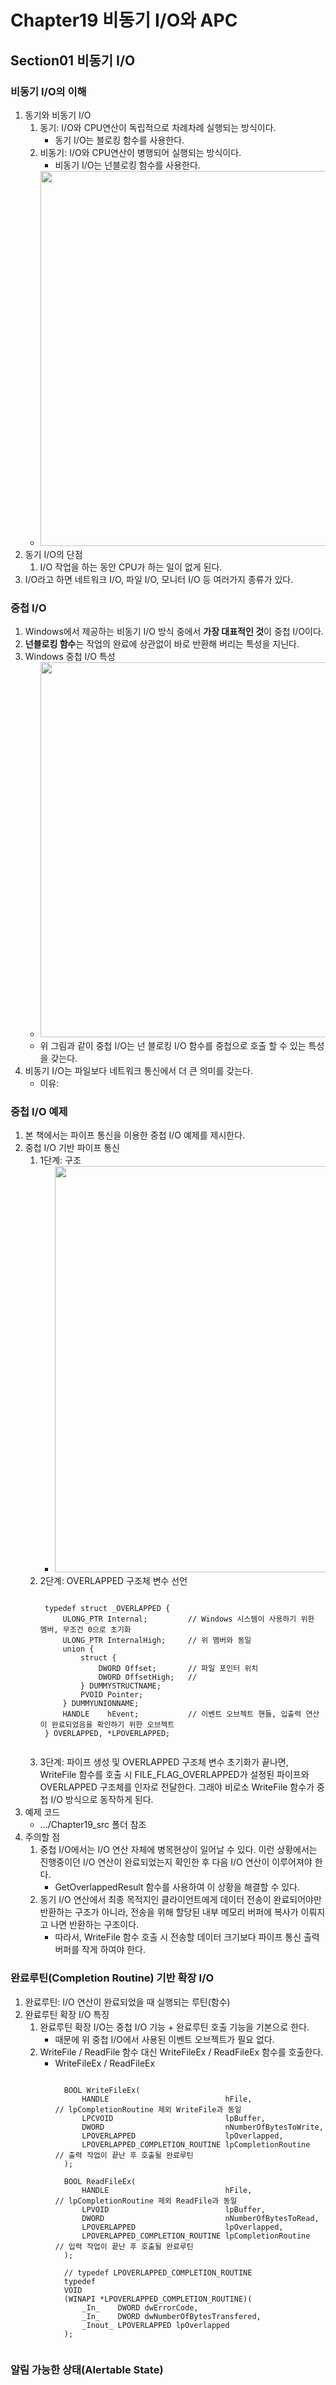 # Chapter19 비동기 I/O와 APC
## Section01 비동기 I/O
### 비동기 I/O의 이해
1. 동기와 비동기 I/O
    1) 동기: I/O와 CPU연산이 독립적으로 차례차례 실행되는 방식이다.
        * 동기 I/O는 블로킹 함수를 사용한다.
    2) 비동기: I/O와 CPU연산이 병행되어 실행되는 방식이다.
        * 비동기 I/O는 넌블로킹 함수를 사용한다.
    * <img width=600 src="https://user-images.githubusercontent.com/95362065/150155790-d23b5084-8b9b-496f-befc-67df887fcca9.png">
2. 동기 I/O의 단점
    1) I/O 작업을 하는 동안 CPU가 하는 일이 없게 된다.
3. I/O라고 하면 네트워크 I/O, 파일 I/O, 모니터 I/O 등 여러가지 종류가 있다.

### 중첩 I/O
1. Windows에서 제공하는 비동기 I/O 방식 중에서 **가장 대표적인 것**이 중첩 I/O이다.
2. **넌블로킹 함수**는 작업의 완료에 상관없이 바로 반환해 버리는 특성을 지닌다.
3. Windows 중첩 I/O 특성
    * <img width=600 src="https://user-images.githubusercontent.com/95362065/150247377-121e30e3-20f4-4d28-80d8-0d21555fd60f.png">
    * 위 그림과 같이 중첩 I/O는 넌 블로킹 I/O 함수를 중첩으로 호출 할 수 있는 특성을 갖는다.
4. 비동기 I/O는 파일보다 네트워크 통신에서 더 큰 의미를 갖는다.
    * 이유: 

### 중첩 I/O 예제
1. 본 책에서는 파이프 통신을 이용한 중첩 I/O 예제를 제시한다.
2. 중첩 I/O 기반 파이프 통신
    1) 1단계: 구조
        * <img width=650 src="https://user-images.githubusercontent.com/95362065/150267391-e5519d86-ace8-4ad2-8369-ef7a59d8b2ff.png">
    2) 2단계: OVERLAPPED 구조체 변수 선언
        <pre><code>
        typedef struct _OVERLAPPED {
            ULONG_PTR Internal;         // Windows 시스템이 사용하기 위한 멤버, 무조건 0으로 초기화
            ULONG_PTR InternalHigh;     // 위 멤버와 동일
            union {
                struct {
                    DWORD Offset;       // 파일 포인터 위치
                    DWORD OffsetHigh;   // 
                } DUMMYSTRUCTNAME;
                PVOID Pointer;          
            } DUMMYUNIONNAME;
            HANDLE    hEvent;           // 이벤트 오브젝트 핸들, 입출력 연산이 완료되었음을 확인하기 위한 오브젝트 
        } OVERLAPPED, *LPOVERLAPPED;
        </code></pre>
    3) 3단계: 파이프 생성 및 OVERLAPPED 구조체 변수 초기화가 끝나면, WriteFile 함수를 호출 시 FILE_FLAG_OVERLAPPED가 설정된 파이프와 OVERLAPPED 구조체를 인자로 전달한다. 그래야 비로소 WriteFile 함수가 중첩 I/O 방식으로 동작하게 된다.
3. 예제 코드
    * .../Chapter19_src 폴더 참조
4. 주의할 점
    1) 중첩 I/O에서는 I/O 연산 자체에 병목현상이 일어날 수 있다. 이런 상황에서는 진행중이던 I/O 연산이 완료되었는지 확인한 후 다음 I/O 연산이 이루어져야 한다.
        * GetOverlappedResult 함수를 사용하여 이 상황을 해결할 수 있다.
    2) 동기 I/O 연산에서 최종 목적지인 클라이언트에게 데이터 전송이 완료되어야만 반환하는 구조가 아니라, 전송을 위해 할당된 내부 메모리 버퍼에 복사가 이뤄지고 나면 반환하는 구조이다.
        * 따라서, WriteFile 함수 호출 시 전송할 데이터 크기보다 파이프 통신 출력 버퍼를 작게 하여야 한다.

### 완료루틴(Completion Routine) 기반 확장 I/O
1. 완료루틴: I/O 연산이 완료되었을 때 실행되는 루틴(함수)
2. 완료루틴 확장 I/O 특징
    1) 완료루틴 확장 I/O는 중첩 I/O 기능 + 완료루틴 호출 기능을 기본으로 한다.
        * 때문에 위 중첩 I/O에서 사용된 이벤트 오브젝트가 필요 없다.
    2) WriteFile / ReadFile 함수 대신 WriteFileEx / ReadFileEx 함수를 호출한다.
        * WriteFileEx / ReadFileEx
            <pre><code>
            BOOL WriteFileEx(
                HANDLE                          hFile,                  // lpCompletionRoutine 제외 WriteFile과 동일
                LPCVOID                         lpBuffer,
                DWORD                           nNumberOfBytesToWrite,
                LPOVERLAPPED                    lpOverlapped,            
                LPOVERLAPPED_COMPLETION_ROUTINE lpCompletionRoutine     // 출력 작업이 끝난 후 호출될 완료루틴
            );

            BOOL ReadFileEx(
                HANDLE                          hFile,                  // lpCompletionRoutine 제외 ReadFile과 동일
                LPVOID                          lpBuffer,
                DWORD                           nNumberOfBytesToRead,
                LPOVERLAPPED                    lpOverlapped,
                LPOVERLAPPED_COMPLETION_ROUTINE lpCompletionRoutine     // 입력 작업이 끝난 후 호출될 완료루틴
            );
            
            // typedef LPOVERLAPPED_COMPLETION_ROUTINE 
            typedef
            VOID
            (WINAPI *LPOVERLAPPED_COMPLETION_ROUTINE)(
                _In_    DWORD dwErrorCode,
                _In_    DWORD dwNumberOfBytesTransfered,
                _Inout_ LPOVERLAPPED lpOverlapped
            );
            </code></pre>

### 알림 가능한 상태(Alertable State)

